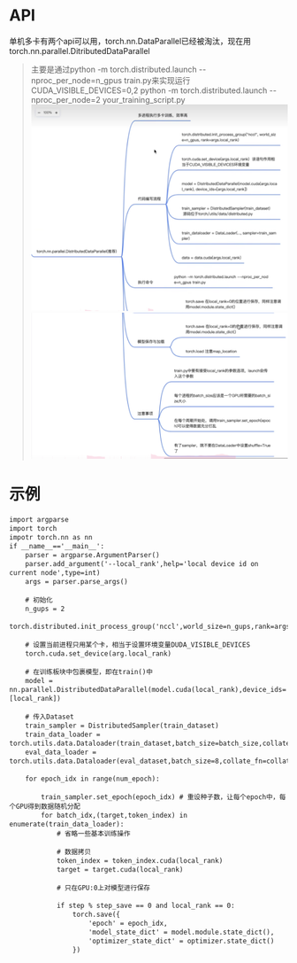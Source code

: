 # API
单机多卡有两个api可以用，torch.nn.DataParallel已经被淘汰，现在用torch.nn.parallel.DitributedDataParallel
> 主要是通过python -m torch.distributed.launch --nproc_per_node=n_gpus train.py来实现运行 <br>
> CUDA_VISIBLE_DEVICES=0,2 python -m torch.distributed.launch --nproc_per_node=2 your_training_script.py
![alt text](image.png)
![alt text](image-1.png)


# 示例
```
import argparse
import torch
impotr torch.nn as nn
if __name__=='__main__':
    parser = argparse.ArgumentParser()
    parser.add_argument('--local_rank',help='local device id on current node',type=int)
    args = parser.parse_args()

    # 初始化
    n_gups = 2
    torch.distributed.init_process_group('nccl',world_size=n_gups,rank=args.local_rank)

    # 设置当前进程只用某个卡，相当于设置环境变量DUDA_VISIBLE_DEVICES
    torch.cuda.set_device(arg.local_rank)

    # 在训练板块中包裹模型，即在train()中
    model = nn.parallel.DistributedDataParallel(model.cuda(local_rank),device_ids=[local_rank])

    # 传入Dataset
    train_sampler = DistributedSampler(train_dataset)
    train_data_loader = torch.utils.data.Dataloader(train_dataset,batch_size=batch_size,collate_fn=collate_fn,sampler=train_sampler)
    eval_data_loader = torch.utils.data.Dataloader(eval_dataset,batch_size=8,collate_fn=collate_fn)

    for epoch_idx in range(num_epoch):

        train_sampler.set_epoch(epoch_idx) # 重设种子数，让每个epoch中，每个GPU得到数据随机分配
        for batch_idx,(target,token_index) in enumerate(train_data_loader):
            # 省略一些基本训练操作

            # 数据拷贝
            token_index = token_index.cuda(local_rank)
            target = target.cuda(local_rank)

            # 只在GPU:0上对模型进行保存

            if step % step_save == 0 and local_rank == 0:
                torch.save({
                    'epoch' = epoch_idx,
                    'model_state_dict' = model.module.state_dict(),
                    'optimizer_state_dict' = optimizer.state_dict()
                })

```
